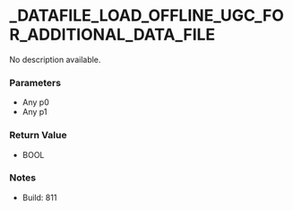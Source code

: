 # _DATAFILE_LOAD_OFFLINE_UGC_FOR_ADDITIONAL_DATA_FILE

No description available.

### Parameters
* Any p0
* Any p1

### Return Value
* BOOL

### Notes
* Build: 811

